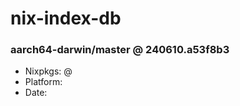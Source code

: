 # nix-index-db
### aarch64-darwin/master @ 240610.a53f8b3
- Nixpkgs: @[](https://github.com/NixOS/nixpkgs/commit/a53f8b3cd09470a10e919a589402ec0331c6de63)
- Platform: 
- Date: 
